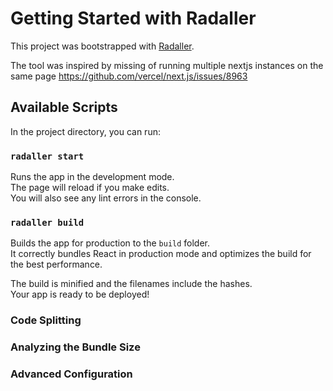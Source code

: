 # Getting Started with Radaller

This project was bootstrapped with [Radaller](https://github.com/radaller).

The tool was inspired by missing of running multiple nextjs instances on the same page
https://github.com/vercel/next.js/issues/8963

## Available Scripts

In the project directory, you can run:

### `radaller start`

Runs the app in the development mode.\
The page will reload if you make edits.\
You will also see any lint errors in the console.

### `radaller build`

Builds the app for production to the `build` folder.\
It correctly bundles React in production mode and optimizes the build for the best performance.

The build is minified and the filenames include the hashes.\
Your app is ready to be deployed!

### Code Splitting

### Analyzing the Bundle Size

### Advanced Configuration



